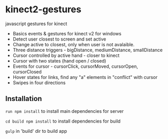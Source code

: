 # kinect2-gestures

javascript gestures for kinect

- Basics events & gestures for kinect v2 for windows
- Detect user closest to screen and set active
- Change active to closest, only when user is not avalaible.
- Three distance triggers - bigDistance, mediumDistance, smallDistance
- Cursor controlled by active hand - closer to kinect
- Cursor with two states (hand open  / closed)
- Events for cursor - cursorClick, cursorMoved, cursorOpen, cursorClosed
- Hover states for links, find any "a" elements in "conflict" with cursor
- Swipes in four directions


## Installation

```run npm install``` 
to install main dependencies for server

```cd build npm install```
to install dependencies for build 

```gulp```
in 'build' dir to build app
